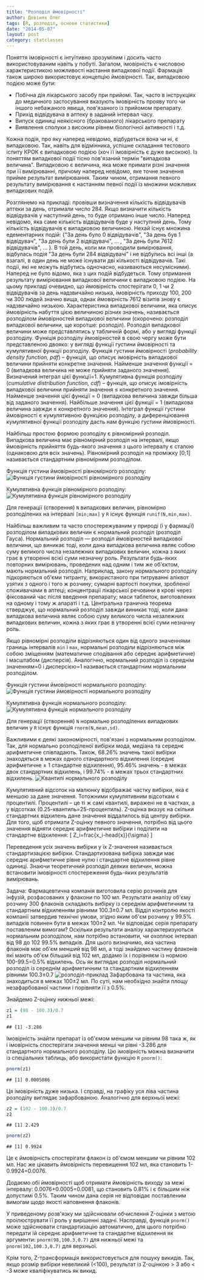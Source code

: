 ```yaml
---
title: "Розподіл ймовірності"
author: Девіняк Олег
tags: [R, розподіл, основи статистики]
date: "2014-05-07"
layout: post
category: statclasses
--- 
```


Поняття імовірності є інтуїтивно зрозумілим і досить часто використовуваним навіть у побуті. Загалом, імовірність є числовою характеристикою можливості настання випадкової події. Фармація також широко використовує концепцію ймовірності. Так, випадковою подією може бути:

- Побічна дія лікарського засобу при прийомі. Так, часто в інструкціях до медичного застосування вказують імовірність прояву того чи іншого небажаного явища, пов'язаного із прийомом препарату.
- Прихід відвідувача в аптеку в заданий інтервал часу. 
- Випуск одиниці неякісного (бракованого) лікарського препарату
- Виявлення сполуки з високим рівнем  біологічної активності і т.д.

Кожна подія, про яку наперед невідомо, відбудеться вона чи ні, є випадковою. Так, навіть для відмінника, успішне складання тестового іспиту КРОК є випадковою подією (хоч її імовірність є дуже високою). Із поняттям випадкової події тісно пов'язаний термін "випадкова величина". Випадковою є величина, яка може примати різні значення при її вимірюванні, причому наперед невідомо, яке точне значення прийме результат вимірювання. Таким чином, отримання певного результату вимірювання є настанням певної події із множини можливих випадкових подій.

Розглянемо на прикладі: провівши визначення кількість відвідувачів аптеки за день, отримали число 284. Якщо визначити кількість відвідувачів у наступний день, то буде отримано інше число. Наперед невідомо, яка саме кількість відвідувачів буде у наступний день. Тому кількість відвідувачів є випадковою величиною. Нехай існує множина едементарних подій: {"За день було 0 відвідувачів", "За день був 1 відвідувач", "За день були 2 відвідувачі", ... , "За день були 7612 відвідувачів", ... }.  В той день, коли ми проводили вимірювання, відбулась подія "За день були 284 відвідувачі" і не відбулись всі інші (а взагалі, в один день не може існувати дві кількості відвідувачів. Такі події, які не можуть відбутись одночасно, називаються несумісними). Наперед не було відомо, яка з цих подій відбудеться. Тому отримання результату вимірювання випадкової величини є випадковою подією. На цьому прикладі очевидно, що ймовірність спостерігати 0, 1 чи 2 відвідувачів за день надзвичайно низька, імовірність приходу 100, 200 чи 300 людей значно вища, однак ймовірність 7612 візитів знову є надзвичайно низькою. Характеристика випадкової величини, яка описує ймовірність набуття цією величиною різних значень, називається розподілом ймовірностей випадкової величини (скорочено: розподіл випадкової величини, ще коротше: розподіл). Розподіл випадкової величини може представлятись у табличній формі, або у вигляді функції розподілу. Функція розподілу ймовірностей в свою чергу може бути представленою двояко: у вигляді функції густини ймовірності та кумулятивної функції розподілу. Функція густини ймовірності (*probability density function, pdf*) – функція, що описує імовірність випадкової величини прийняти конкретне значення. Найменше значення функції = 0 (випадкова величина не може прийняти заданого значення). Визначений інтеграл цієї функції=1. Кумулятивна функція розподілу (*cumulative distribution function, cdf*) – функція, що описує імовірність випадкової величини прийняти значення ≤ конкретного значення. Найменше значення цієї функції = 0 (випадкова величина завжди більша від заданого значення). Найбільше значення цієї функції = 1 (випадкова величина завжди ≤ конкретного значення). Інтеграл функції густини ймовірності є кумулятивною функцією розподілу, а диференціювання кумулятивної функції розподілу дасть нам функцію густини ймовірності.

Найбільш простою формою розподілу є рівномірний розподіл. Випадкова величина має рівномірний розподіл на інтервалі, якщо ймовірність прийняття будь-якого значення з цього інтервалу є сталою (однаковою для всіх значень). Рівномірний розподіл на проміжку \[0;1\] називається стандартним рівномірним розподілом.

Функція густини ймовірності рівномірного розподілу: ![Функція густини ймовірності рівномірного розподілу](http://stat.org.ua/figures/uniform-distr-pdf.png)

Кумулятивна функція рівномірного розподілу: ![Кумулятивна функція рівномірного розподілу](http://stat.org.ua/figures/uniform-distr-cdf.png)

Для генерації (створення) `N` випадкових величин, рівномірно розподілених на інтервалі `[min;max]` у `R` існує функція `runif(N,min,max)`.

Найбільш важливим та часто спостережуваним у природі (і у фармації) розподілом випадкових величин є нормальний розподіл (розподіл Гауса). Нормальний розподіл — розподіл ймовірностей випадкової величини, що виникає тоді, коли дана випадкова величина являє собою суму великого числа незалежних випадкових величин, кожна з яких грає в утворенні всієї суми незначну роль. Результати будь-яких повторних вимірювань, проведених над одним і тим же об'єктом, мають нормальний розподіл. Наприклад, закону нормального розподілу підкоряються об'єми титранту, використаного при титруванні аліквот узятих з одного і того ж розчину; сумарні вартості покупки, зробленої споживачами в аптеці; концентрації лікарської речовини в крові через фіксований час після введення препарату; маси таблеток, виготовлених на одному і тому ж апараті і т.д. Центральна гранична теорема стверджує, що нормальний розподіл завжди виникає тоді, коли дана випадкова величина являє собою суму великого числа незалежних випадкових величин, кожна з яких грає в утворенні всієї суми незначну роль.

Якщо рівномірні розподіли відрізняються один від одного значеннями границь інтервалів  `min` і `max`, нормальні розподіли відрізняються між собою зміщенням (математичне сподівання або середнє арифметичне) і масштабом (дисперсія). Аналогічно, нормальний розподіл із середнім значенням=0 і дисперсією=1 називається стандартним нормальним розподілом.

Функція густини ймовірності нормального розподілу: ![Функція густини ймовірності нормального розподілу](http://stat.org.ua/figures/normal-distr-pdf.png)

Кумулятивна функція нормального розподілу: ![Кумулятивна функція нормального розподілу](http://stat.org.ua/figures/normal-distr-cdf.png)

Для генерації (створення) `N` нормально розподілених випадкових величин у `R` існує функція `rnorm(N,mean,sd)`.

Важливими є деякі закономірності, пов'язані з нормальним розподілом. Так, для нормально розподіленої вибірки мода, медіана та середнє арифметичне співпадають. Також, 68.26% значень такої вибірки знаходяться в межах одного стандартного відхилення (середнє арифметичне ± 1 стандартне відхилення), 95.46% значень -  в межах двох стандартних відхилень, і 99.74% - в межах трьох стандартних відхилень. 
![Квантилі нормального розподілу](http://stat.org.ua/figures/normal-quantiles.png)

Кумулятивний відсоток на малюнку відображає частку вибірки, яка є меншою за дане значення. Тотожними кумулятивним відсоткам є процентилі. Процентилі – це ті ж самі квантилі, виражені не в частках, а у відсотках (0.25-квантиль=25-процентиль). Z-оцінка вказує на скільки стандартних відхилень дане значення віддалилось від центру вибірки. Для того, щоб отримати Z-оцінку певного значення, потрібно від цього значення відняти середнє арифметичне вибірки і поділити на стандартне відхилення: \[ Z\_i=frac{x_i-head{x}}{\sigma} \]

Переведення усіх значень вибірки у їх Z-значення називається стандартизацією вибірки. Стандартизована вибірка завжди має середнє арифметичне рівне нулю і стандартне відхилення рівне одиниці. Знаючи теоретичний розподіл деяких величин, можна встановити імовірності спостереження будь-яких результатів вимірювань.

Задача: Фармацевтична компанія виготовила серію розчинів для інфузій, розфасованих у флакони по 100 мл. Результати аналізу об'єму розчину 300 флаконів складають вибірку із середнім арифметичним та стандартним відхиленням рівними 100.3±0.7 мл. Відділ контролю якості компанії затвердив технічні умови, згідно яким об'єм розчину у 99.5% випадків повинен бути в межах 100±2 мл. Чи відповідає серія препарату поставленим вимогам?
Оскільки результати аналізу характеризуються нормальним розподілом, нам потрібно встановити, чи охоплює інтервал від 98 до 102 99.5% випадків. Для цього визначимо, яка частина флаконів має об'єм менший від 98 мл, а тоді знайдемо частину флаконів які мають об'єм більший від 102 мл, додамо їх і порівняєм із нормою 100-99.5=0.5% відхилень.
Ось як виглядає розподіл нормальний розподіл із cереднім арифметичним та стандартним відхиленням рівними 100.3±0.7 
![розподіл-приклад](http://stat.org.ua/figures/distr-example.png)
Зафарбована та частина, яка знаходиться в межах 100±2 мл. По суті, нам необхідно знайти площу незафарбованої частини і порівняти її з 0.5%.

Знайдемо Z-оцінку нижньої межі:


```r
z1 = (98 - 100.3)/0.7
z1
```

```
## [1] -3.286
```


Імовірність знайти препарат із об'ємом меншим чи рівним 98 така ж, як і імовірність спостерігати значення менші чи рівні -3.286 для стандартного нормального розподілу. Цю імовірність можна визначити із спеціальних таблиць, або використати функцію `R` `pnorm()`:


```r
pnorm(z1)
```

```
## [1] 0.0005086
```


Ця імовірність дуже низька. І справді, на графіку уся ліва частина розподілу виглядає зафарбованою. Аналогічно для верхньої межі:


```r
z2 = (102 - 100.3)/0.7
z2
```

```
## [1] 2.429
```

```r
pnorm(z2)
```

```
## [1] 0.9924
```


Це є ймовірність спостерігати флакон із об'ємом меншим чи рівним 102 мл. Нас же цікавить ймовірність перевищення 102 мл, яка становить 1-0.9924=0.0076.

Додаємо обі ймовірності щоб отримати ймовірність виходу за межі інтервалу: 0.0076+0.0005=0.0081, що становить 0.81% і є більшим ніж допустимі 0.5%. Таким чином дана серія не відповідає поставленим вимогам щодо якості наповнення флаконів.

У приведеному розв'язку ми здійснювали обчислення Z-оцінки з метою проілюструвати її роль у вирішенні задачі. Насправді, функція `pnorm()` може здійснювати стандартизацію автоматично, для цього потрібно передати їй середнє арифметичне та стандартне відхилення як аргументи: `pnorm(98,100.3,0.7)` для нижньої межі та `pnorm(102,100.3,0.7)` для верхньої.

Крім того, Z-трансформація використовується для пошуку викидів. Так, якщо розмір вибірки невеликий (<100), результат із Z-оцінкою > 3 або < -3 може кваліфікуватись як викид.


